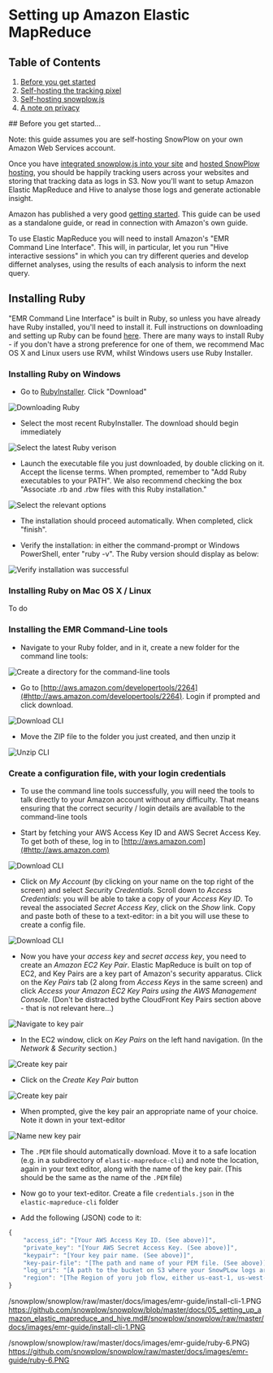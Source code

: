 # Setting up Amazon Elastic MapReduce

## Table of Contents

1. [Before you get started](#intro)
2. [Self-hosting the tracking pixel](#pixelsh)
3. [Self-hosting snowplow.js](#jssh)
5. [A note on privacy](#privacy)

<a name="intro"/>
## Before you get started...

Note: this guide assumes you are self-hosting SnowPlow on your own Amazon Web Services account. 

Once you have [integrated snowplow.js into your site](#https://github.com/snowplow/snowplow/blob/master/docs/03_integrating_snowplowjs.md) and [hosted SnowPlow hosting](#https://github.com/snowplow/snowplow/blob/master/docs/04_selfhosting_snowplow.md), you should be happily tracking users across your websites and storing that tracking data as logs in S3. Now you'll want to setup Amazon Elastic MapReduce and Hive to analyse those logs and generate actionable insight.

Amazon has published a very good [getting started](#http://docs.amazonwebservices.com/ElasticMapReduce/latest/GettingStartedGuide/Welcome.html?r=7956). This guide can be used as a standalone guide, or read in connection with Amazon's own guide.

To use Elastic MapReduce you will need to install Amazon's "EMR Command Line Interface". This will, in particular, let you run "Hive interactive sessions" in which you can try different queries and develop differnet analyses, using the results of each analysis to inform the next query.

## Installing Ruby

"EMR Command Line Interface" is built in Ruby, so unless you have already have Ruby installed, you'll need to install it. Full instructions on downloading and setting up Ruby can be found [here](#http://www.ruby-lang.org/en/downloads/). There are many ways to install Ruby - if you don't have a strong preference for one of them, we recommend Mac OS X and Linux users use RVM, whilst Windows users use Ruby Installer.

### Installing Ruby on Windows

* Go to [RubyInstaller](#http://rubyinstall.org). Click "Download"

![Downloading Ruby](/snowplow/snowplow/raw/master/docs/images/emr-guide/ruby-1.PNG)

* Select the most recent RubyInstaller. The download should begin immediately

![Select the latest Ruby verison](/snowplow/snowplow/raw/master/docs/images/emr-guide/ruby-2.PNG)

* Launch the executable file you just downloaded, by double clicking on it. Accept the license terms. When prompted, remember to "Add Ruby executables to your PATH". We also recommend checking the box "Associate .rb and .rbw files with this Ruby installation."

![Select the relevant options](/snowplow/snowplow/raw/master/docs/images/emr-guide/ruby-5.PNG)

* The installation should proceed automatically. When completed, click "finish".

* Verify the installation: in either the command-prompt or Windows PowerShell, enter "ruby -v". The Ruby version should display as below:

![Verify installation was successful](/snowplow/snowplow/raw/master/docs/images/emr-guide/ruby-6.PNG)

### Installing Ruby on Mac OS X / Linux 

To do

### Installing the EMR Command-Line tools

* Navigate to your Ruby folder, and in it, create a new folder for the command line tools:

![Create a directory for the command-line tools](#/snowplow/snowplow/raw/master/docs/images/emr-guide/install-cli-1.PNG)

* Go to [http://aws.amazon.com/developertools/2264](#http://aws.amazon.com/developertools/2264). Login if prompted and click download.

![Download CLI](#/snowplow/snowplow/raw/master/docs/images/emr-guide/install-cli-2.PNG)

* Move the ZIP file to the folder you just created, and then unzip it

![Unzip CLI](#/snowplow/snowplow/raw/master/docs/images/emr-guide/install-cli-3.PNG)

### Create a configuration file, with your login credentials

* To use the command line tools successfully, you will need the tools to talk directly to your Amazon account without any difficulty. That means ensuring that the correct security / login details are available to the command-line tools

* Start by fetching your AWS Access Key ID and AWS Secret Access Key. To get both of these, log in to [http://aws.amazon.com](#http://aws.amazon.com)

![Download CLI](/snowplow/snowplow/raw/master/docs/images/emr-guide/install-cli-4.PNG)

* Click on *My Account* (by clicking on your name on the top right of the screen) and select *Security Credentials*. Scroll down to *Access Credentials*: you will be able to take a copy of your *Access Key ID*. To reveal the associated *Secret Access Key*, click on the _Show_ link. Copy and paste both of these to a text-editor: in a bit you will use these to create a config file.

![Download CLI](/snowplow/snowplow/raw/master/docs/images/emr-guide/install-cli-5.png)

* Now you have your *access key* and *secret access key*, you need to create an *Amazon EC2 Key Pair*. Elastic MapReduce is built on top of EC2, and Key Pairs are a key part of Amazon's security apparatus. Click on the *Key Pairs* tab (2 along from *Access Keys* in the same screen) and click *Access your Amazon EC2 Key Pairs using the AWS Management Console*. (Don't be distracted bythe CloudFront Key Pairs section above - that is not relevant here...)

![Navigate to key pair](/snowplow/snowplow/raw/master/docs/images/emr-guide/install-cli-6.PNG)


* In the EC2 window, click on *Key Pairs* on the left hand navigation. (In the _Network & Security_ section.) 

![Create key pair](/snowplow/snowplow/raw/master/docs/images/emr-guide/install-cli-7.PNG)

* Click on the *Create Key Pair* button

![Create key pair](/snowplow/snowplow/raw/master/docs/images/emr-guide/install-cli-8.PNG)

* When prompted, give the key pair an appropriate name of your choice. Note it down in your text-editor

![Name new key pair](/snowplow/snowplow/raw/master/docs/images/emr-guide/install-cli-9.PNG)

* The `.PEM` file should automatically download. Move it to a safe location (e.g. in a subdirectory of `elastic-mapreduce-cli`) and note the location, again in your text editor, along with the name of the key pair. (This should be the same as the name of the `.PEM` file)

* Now go to your text-editor. Create a file `credentials.json` in the `elastic-mapreduce-cli` folder

* Add the following (JSON) code to it:
```javascript
{
	"access_id": "[Your AWS Access Key ID. (See above)]",
	"private_key": "[Your AWS Secret Access Key. (See above)]",
	"keypair": "[Your key pair name. (See above)]",
	"key-pair-file": "[The path and name of your PEM file. (See above)]",
	"log_uri": "[A path to the bucket on S3 where your SnowPLow logs are kept. We will identify this in the next section.]",
	"region": "[The Region of yoru job flow, either us-east-1, us-west-2, us-east-1, eu-west-1", eu-west-1, ap-northeast-1, ap-southeast-1, or sa-east-1. We will identify this in the next section]"
}
```



/snowplow/snowplow/raw/master/docs/images/emr-guide/install-cli-1.PNG
https://github.com/snowplow/snowplow/blob/master/docs/05_setting_up_amazon_elastic_mapreduce_and_hive.md#/snowplow/snowplow/raw/master/docs/images/emr-guide/install-cli-1.PNG

/snowplow/snowplow/raw/master/docs/images/emr-guide/ruby-6.PNG)
https://github.com/snowplow/snowplow/raw/master/docs/images/emr-guide/ruby-6.PNG